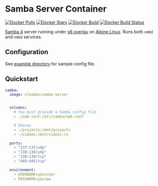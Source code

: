 # Samba Server Container

[![Docker Pulls](https://img.shields.io/docker/pulls/cloudax/samba-server.svg)](https://hub.docker.com/r/cloudax/samba-server/)
[![Docker Stars](https://img.shields.io/docker/stars/cloudax/samba-server.svg)](https://hub.docker.com/r/cloudax/samba-server/)
[![Docker Build](https://img.shields.io/docker/automated/cloudax/samba-server.svg)](https://hub.docker.com/r/cloudax/samba-server/)
[![Docker Build Status](https://img.shields.io/docker/build/cloudax/samba-server.svg)](https://hub.docker.com/r/cloudax/samba-server/)

[Samba 4](https://www.samba.org/) server running under [s6 overlay](https://github.com/just-containers/s6-overlay) on [Alpine Linux](https://hub.docker.com/_/alpine/). Runs both `smbd` and `nmbd` services.

## Configuration

See [example directory](https://github.com/jcbiellikltd/docker-samba-server/tree/master/example) for sample config file.

## Quickstart

```yml
samba:
  image: cloudax/samba-server


  volumes:
    # You must provide a Samba config file
    - ./smb.conf:/etc/samba/smb.conf

    # Shares
    - ~/projects:/mnt/projects
    - ~/videos:/mnt/videos:ro

  ports:
    - "137:137/udp"
    - "138:138/udp"
    - "139:139/tcp"
    - "445:445/tcp"

  environment:
    - USERNAME=youruser
    - PASSWORD=yourpw
```
